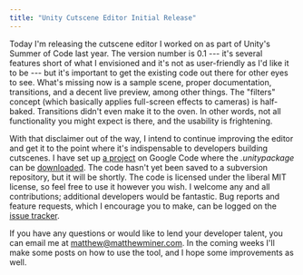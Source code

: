 ```yaml
---
title: "Unity Cutscene Editor Initial Release"
---
```


Today I'm releasing the cutscene editor I worked on as part of Unity's Summer of Code last year. The version number is 0.1 --- it's several features short of what I envisioned and it's not as user-friendly as I'd like it to be --- but it's important to get the existing code out there for other eyes to see. What's missing now is a sample scene, proper documentation, transitions, and a decent live preview, among other things. The "filters" concept (which basically applies full-screen effects to cameras) is half-baked. Transitions didn't even make it to the oven. In other words, not all functionality you might expect is there, and the usability is frightening.

With that disclaimer out of the way, I intend to continue improving the editor and get it to the point where it's indispensable to developers building cutscenes. I have set up [a project](http://code.google.com/p/silverscreen/) on Google Code where the *.unitypackage* can be [downloaded](http://code.google.com/p/silverscreen/downloads/list). The code hasn't yet been saved to a subversion repository, but it will be shortly. The code is licensed under the liberal MIT license, so feel free to use it however you wish. I welcome any and all contributions; additional developers would be fantastic. Bug reports and feature requests, which I encourage you to make, can be logged on the [issue tracker](http://code.google.com/p/silverscreen/issues/list).

If you have any questions or would like to lend your developer talent, you can email me at <matthew@matthewminer.com>. In the coming weeks I'll make some posts on how to use the tool, and I hope some improvements as well.
